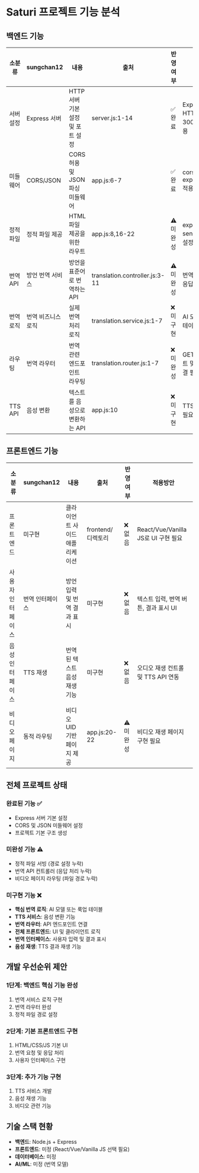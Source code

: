 # Saturi 프로젝트 기능 분석

## 백엔드 기능

| 소분류 | sungchan12 | 내용 | 출처 | 반영여부 | 적용방안 |
|--------|------------|------|------|----------|----------|
| 서버 설정 | Express 서버 | HTTP 서버 기본 설정 및 포트 설정 | server.js:1-14 | ✅ 완료 | Express + HTTP 서버로 3000번 포트 사용 |
| 미들웨어 | CORS/JSON | CORS 허용 및 JSON 파싱 미들웨어 | app.js:6-7 | ✅ 완료 | cors(), express.json() 적용 |
| 정적 파일 | 정적 파일 제공 | HTML 파일 제공을 위한 라우트 | app.js:8,16-22 | ⚠️ 미완성 | express.static(), sendFile() 경로 설정 필요 |
| 번역 API | 방언 번역 서비스 | 방언을 표준어로 번역하는 API | translation.controller.js:3-11 | ⚠️ 미완성 | 번역 모델 연동 및 응답 처리 필요 |
| 번역 로직 | 번역 비즈니스 로직 | 실제 번역 처리 로직 | translation.service.js:1-7 | ❌ 미구현 | AI 모델 또는 룩업 테이블 구현 필요 |
| 라우팅 | 번역 라우터 | 번역 관련 엔드포인트 라우팅 | translation.router.js:1-7 | ❌ 미완성 | GET/POST 라우트 및 컨트롤러 연결 필요 |
| TTS API | 음성 변환 | 텍스트를 음성으로 변환하는 API | app.js:10 | ❌ 미구현 | TTS 서비스 구현 필요 |

## 프론트엔드 기능

| 소분류 | sungchan12 | 내용 | 출처 | 반영여부 | 적용방안 |
|--------|------------|------|------|----------|----------|
| 프론트엔드 | 미구현 | 클라이언트 사이드 애플리케이션 | frontend/ 디렉토리 | ❌ 없음 | React/Vue/Vanilla JS로 UI 구현 필요 |
| 사용자 인터페이스 | 번역 인터페이스 | 방언 입력 및 번역 결과 표시 | 미구현 | ❌ 없음 | 텍스트 입력, 번역 버튼, 결과 표시 UI |
| 음성 인터페이스 | TTS 재생 | 번역된 텍스트 음성 재생 기능 | 미구현 | ❌ 없음 | 오디오 재생 컨트롤 및 TTS API 연동 |
| 비디오 페이지 | 동적 라우팅 | 비디오 UID 기반 페이지 제공 | app.js:20-22 | ⚠️ 미완성 | 비디오 재생 페이지 구현 필요 |

## 전체 프로젝트 상태

### 완료된 기능 ✅
- Express 서버 기본 설정
- CORS 및 JSON 미들웨어 설정
- 프로젝트 기본 구조 생성

### 미완성 기능 ⚠️
- 정적 파일 서빙 (경로 설정 누락)
- 번역 API 컨트롤러 (응답 처리 누락)
- 비디오 페이지 라우팅 (파일 경로 누락)

### 미구현 기능 ❌
- **핵심 번역 로직**: AI 모델 또는 룩업 테이블
- **TTS 서비스**: 음성 변환 기능
- **번역 라우터**: API 엔드포인트 연결
- **전체 프론트엔드**: UI 및 클라이언트 로직
- **번역 인터페이스**: 사용자 입력 및 결과 표시
- **음성 재생**: TTS 결과 재생 기능

## 개발 우선순위 제안

### 1단계: 백엔드 핵심 기능 완성
1. 번역 서비스 로직 구현
2. 번역 라우터 완성
3. 정적 파일 경로 설정

### 2단계: 기본 프론트엔드 구현
1. HTML/CSS/JS 기본 UI
2. 번역 요청 및 응답 처리
3. 사용자 인터페이스 구현

### 3단계: 추가 기능 구현
1. TTS 서비스 개발
2. 음성 재생 기능
3. 비디오 관련 기능

## 기술 스택 현황
- **백엔드**: Node.js + Express
- **프론트엔드**: 미정 (React/Vue/Vanilla JS 선택 필요)
- **데이터베이스**: 미정
- **AI/ML**: 미정 (번역 모델)